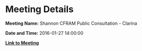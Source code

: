 # Meeting Details

**Meeting Name:** Shannon CFRAM Public Consultation - Clarina

**Date and Time:** 2016-01-27 14:00:00

**[Link to Meeting](https://www.limerick.ie/council/whats-on/shannon-cfram-public-consultation-clarina)**
